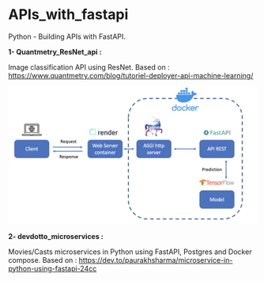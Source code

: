 # APIs_with_fastapi
Python - Building APIs with FastAPI.


**1- Quantmetry_ResNet_api :**

Image classification API using ResNet. Based on : https://www.quantmetry.com/blog/tutoriel-deployer-api-machine-learning/

<img src="https://github.com/GitTeaching/APIs_with_fastapi/blob/main/quantmetry_ResNet_api/architecture.png" width=600>

**2- devdotto_microservices :**

Movies/Casts microservices in Python using FastAPI, Postgres and Docker compose. Based on : https://dev.to/paurakhsharma/microservice-in-python-using-fastapi-24cc

